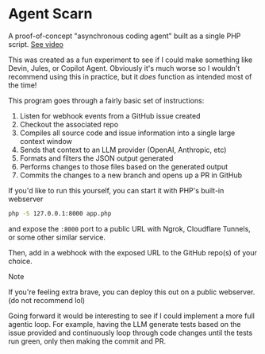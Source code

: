 # Agent Scarn

A proof-of-concept "asynchronous coding agent" built as a single PHP script. [See video](https://www.youtube.com/watch?v=rSfIOyQASC4)

This was created as a fun experiment to see if I could make something like Devin, Jules, or Copilot Agent. Obviously it's much worse so I wouldn't recommend using this in practice, but it _does_ function as intended most of the time!

This program goes through a fairly basic set of instructions:

1. Listen for webhook events from a GitHub issue created
2. Checkout the associated repo
3. Compiles all source code and issue information into a single large context window
4. Sends that context to an LLM provider (OpenAI, Anthropic, etc)
5. Formats and filters the JSON output generated
6. Performs changes to those files based on the generated output
7. Commits the changes to a new branch and opens up a PR in GitHub

If you'd like to run this yourself, you can start it with PHP's built-in webserver

```bash
php -S 127.0.0.1:8000 app.php
```

and expose the `:8000` port to a public URL with Ngrok, Cloudflare Tunnels, or some other similar service.

Then, add in a webhook with the exposed URL to the GitHub repo(s) of your choice.

> [!NOTE]
> If you're feeling extra brave, you can deploy this out on a public webserver. (do not recommend lol)

Going forward it would be interesting to see if I could implement a more full agentic loop. For example, having the LLM generate tests based on the issue provided and continuously loop through code changes until the tests run green, only then making the commit and PR.
